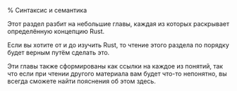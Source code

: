 % Синтаксис и семантика

Этот раздел разбит на небольшие главы, каждая из которых раскрывает определённую
концепцию Rust.

Если вы хотите от и до изучить Rust, то чтение этого раздела по порядку будет 
верным путём сделать это.

Эти главы также сформированы как ссылки на каждое из понятий, так что если
при чтении другого материала вам будет что-то непонятно, вы всегда сможете найти
пояснения об этом здесь.
